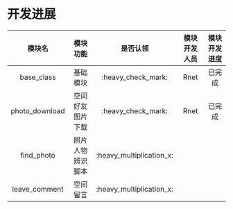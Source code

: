 # 开发进展
模块名 | 模块功能 | 是否认领 | 模块开发人员 | 模块开发进度
:-: | :-: | :-: | :-: | :-:
base\_class | 基础模块 | :heavy\_check\_mark: | Rnet | 已完成
photo\_download | 空间好友图片下载 | :heavy\_check\_mark: | Rnet | 已完成
find\_photo | 照片人物辨识脚本 | :heavy\_multiplication\_x: | |
leave\_comment | 空间留言 | :heavy\_multiplication\_x: | |
